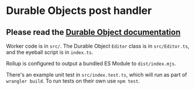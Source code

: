 # Durable Objects post handler

## Please read the [Durable Object documentation](https://developers.cloudflare.com/workers/learning/using-durable-objects)

Worker code is in `src/`. The Durable Object `Editor` class is in `src/Editor.ts`, and the eyeball script is in `index.ts`.

Rollup is configured to output a bundled ES Module to `dist/index.mjs`.

There's an example unit test in `src/index.test.ts`, which will run as part of `wrangler build`.   To run tests on their own use `npm test`.